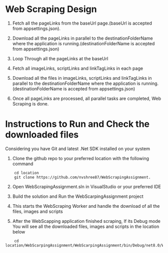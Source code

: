# Web Scraping Design  

1) Fetch all the pageLinks from the baseUrl page.(baseUrl is accepted from appsettings.json).

2) Download all the pageLinks in parallel to the destinationFolderName where the 
application is running.(destinationFolderName is accepted from appsettings.json)

3) Loop Through all the pageLinks at the baseUrl

4) Fetch all imageLinks, scriptLinks and linkTagLinks in each page

5) Download all the files in imageLinks, scriptLinks and linkTagLinks in parallel to the destinationFolderName where the application is running.(destinationFolderName is accepted from appsettings.json)

6) Once all pageLinks are processed, all parallel tasks are completed, Web Scraping is done.



# Instructions to Run and Check the downloaded files

Considering you have Git and latest .Net SDK installed on your system 
	
1) Clone the github repo to your preferred location with the following command

```shell
	cd location
	git clone https://github.com/nvshree87/WebScrapingAssignment.
```

2) Open WebScrapingAssignment.sln in VisualStudio or your preferred IDE

3) Build the solution and Run the WebScarpingAssignment project
	

4) This starts the WebScraping Worker and handle the download of all the files, images and scripts

5) After the WebScapping application finished scraping, If its Debug mode You will see all the 
downloaded files, images and scripts in the location below

```shell
	cd location/WebScarpingAssignment/WebScarpingAssignment/bin/Debug/net8.0/WebScraping
```



	